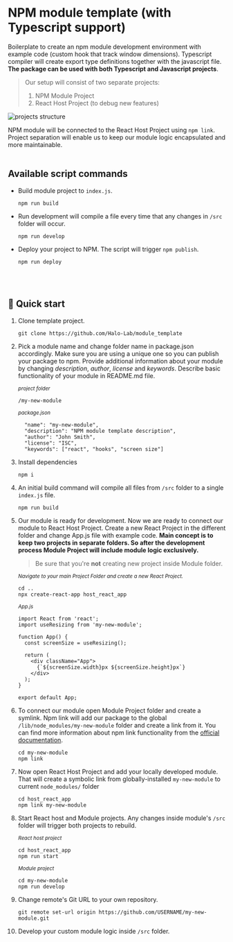 # NPM module template (with Typescript support)

Boilerplate to create an npm module development environment with example code (custom hook that track window dimensions). Typescript compiler will create export type definitions together with the javascript file. **The package can be used with both Typescript and Javascript projects**.

> Our setup will consist of two separate projects:
> 1. NPM Module Project
> 2. React Host Project (to debug new features)

![projects structure](https://i.ibb.co/k2JsMyj/projects.png)

NPM module will be connected to the React Host Project using `npm link`. Project separation will enable us to keep our module logic encapsulated and more maintainable.
<br />
<br />
## Available script commands

* Build module project to `index.js`.
    ```
    npm run build
    ```
* Run development will compile a file every time that any changes  in `/src` folder will occur. 
    ```
    npm run develop
    ```
* Deploy your project to NPM. The script will trigger `npm publish`.
    ```
    npm run deploy
    ```
<br />
<br />

## 🚀 Quick start

1. Clone template project.
    ```
    git clone https://github.com/Halo-Lab/module_template
    ```
2. Pick a module name and change folder name in package.json accordingly. Make sure you are using a unique one so you can publish your package to npm. Provide additional information about your module by changing *description*, *author*, *license* and *keywords*. Describe basic functionality of your module in README.md file.

    *<sub>project folder</sub>*
    ```
    /my-new-module
    ```

    *<sub>package.json</sub>*
    ```
      "name": "my-new-module",
      "description": "NPM module template description",
      "author": "John Smith",
      "license": "ISC",
      "keywords": ["react", "hooks", "screen size"]
    ```
    
3. Install dependencies

    ```
    npm i
    ```

4. An initial build command will compile all files from `/src` folder to a single `index.js` file. 
    ```
    npm run build
    ```
5. Our module is ready for development. Now we are ready to connect our module to React Host Project. Create a new React Project in the different folder and change App.js file with example code. **Main concept is to keep two projects in separate folders. So after the development process Module Project will include
 module logic exclusively.**

    > Be sure that you're **not** creating new project inside Module folder.

    *<sub>Navigate to your main Project Folder and create a new React Project.</sub>*
    ```
    cd ..
    npx create-react-app host_react_app
    ```
    *<sub>App.js</sub>*
    ```
    import React from 'react';
    import useResizing from 'my-new-module';

    function App() {
      const screenSize = useResizing();

      return (
        <div className="App">
          {`${screenSize.width}px ${screenSize.height}px`}
        </div>
      );
    }

    export default App;
    ```
6. To connect our module open Module Project folder and create a symlink. Npm link will add our package to the global `/lib/node_modules/my-new-module` folder and create a link from it. You can find more information about npm link functionality from the [official documentation](https://docs.npmjs.com/cli/link).

    ```
    cd my-new-module
    npm link
    ```
  7. Now open React Host Project and add your locally developed module. That will create a  symbolic link from globally-installed ```my-new-module``` to current `node_modules/` folder

      ```
      cd host_react_app
      npm link my-new-module
      ```

8. Start React host and Module projects. Any changes inside module's `/src` folder will trigger both projects to rebuild.

      *<sub>React host project</sub>*
      ```
      cd host_react_app
      npm run start
      ```
      *<sub>Module project</sub>*
      ```
      cd my-new-module
      npm run develop
      ```

9. Change remote's Git URL to your own repository.

      ```
      git remote set-url origin https://github.com/USERNAME/my-new-module.git
      ```

10. Develop your custom module logic inside `/src` folder.
